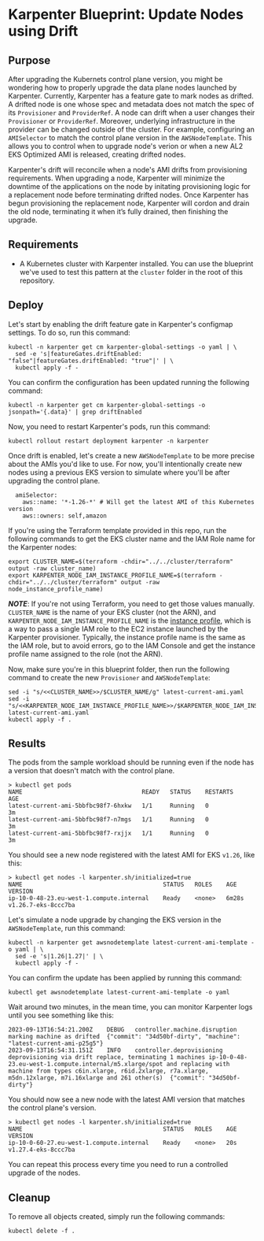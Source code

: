 # Karpenter Blueprint: Update Nodes using Drift

## Purpose
After upgrading the Kubernets control plane version, you might be wondering how to properly upgrade the data plane nodes launched by Karpenter. Currently, Karpenter has a feature gate to mark nodes as drifted. A drifted node is one whose spec and metadata does not match the spec of its `Provisioner` and `ProviderRef`. A node can drift when a user changes their `Provisioner` or `ProviderRef`. Moreover, underlying infrastructure in the provider can be changed outside of the cluster. For example, configuring an `AMISelector` to match the control plane version in the `AWSNodeTemplate`. This allows you to control when to upgrade node's verion or when a new AL2 EKS Optimized AMI is released, creating drifted nodes.

Karpenter's drift will reconcile when a node's AMI drifts from provisioning requirements. When upgrading a node, Karpenter will minimize the downtime of the applications on the node by initating provisioning logic for a replacement node before terminating drifted nodes. Once Karpenter has begun provisioning the replacement node, Karpenter will cordon and drain the old node, terminating it when it’s fully drained, then finishing the upgrade.

## Requirements

* A Kubernetes cluster with Karpenter installed. You can use the blueprint we've used to test this pattern at the `cluster` folder in the root of this repository.

## Deploy
Let's start by enabling the drift feature gate in Karpenter's configmap settings. To do so, run this command:

```
kubectl -n karpenter get cm karpenter-global-settings -o yaml | \
  sed -e 's|featureGates.driftEnabled: "false"|featureGates.driftEnabled: "true"|' | \
  kubectl apply -f -
```

You can confirm the configuration has been updated running the following command:

```
kubectl -n karpenter get cm karpenter-global-settings -o jsonpath='{.data}' | grep driftEnabled
```

Now, you need to restart Karpenter's pods, run this command:

```
kubectl rollout restart deployment karpenter -n karpenter
```

Once drift is enabled, let's create a new `AWSNodeTemplate` to be more precise about the AMIs you'd like to use. For now, you'll intentionally create new nodes using a previous EKS version to simulate where you'll be after upgrading the control plane. 

```
  amiSelector:
    aws::name: '*-1.26-*' # Will get the latest AMI of this Kubernetes version
    aws::owners: self,amazon
```

If you're using the Terraform template provided in this repo, run the following commands to get the EKS cluster name and the IAM Role name for the Karpenter nodes:

```
export CLUSTER_NAME=$(terraform -chdir="../../cluster/terraform" output -raw cluster_name)
export KARPENTER_NODE_IAM_INSTANCE_PROFILE_NAME=$(terraform -chdir="../../cluster/terraform" output -raw node_instance_profile_name)
```

***NOTE***: If you're not using Terraform, you need to get those values manually. `CLUSTER_NAME` is the name of your EKS cluster (not the ARN), and `KARPENTER_NODE_IAM_INSTANCE_PROFILE_NAME` is the [instance profile](https://docs.aws.amazon.com/IAM/latest/UserGuide/id_roles_use_switch-role-ec2_instance-profiles.html#instance-profiles-manage-console), which is a way to pass a single IAM role to the EC2 instance launched by the Karpenter provisioner. Typically, the instance profile name is the same as the IAM role, but to avoid errors, go to the IAM Console and get the instance profile name assigned to the role (not the ARN).

Now, make sure you're in this blueprint folder, then run the following command to create the new `Provisioner` and `AWSNodeTemplate`:

```
sed -i "s/<<CLUSTER_NAME>>/$CLUSTER_NAME/g" latest-current-ami.yaml
sed -i "s/<<KARPENTER_NODE_IAM_INSTANCE_PROFILE_NAME>>/$KARPENTER_NODE_IAM_INSTANCE_PROFILE_NAME/g" latest-current-ami.yaml
kubectl apply -f .
```

## Results
The pods from the sample workload should be running even if the node has a version that doesn't match with the control plane.

```
> kubectl get pods
NAME                                  READY   STATUS    RESTARTS     AGE
latest-current-ami-5bbfbc98f7-6hxkw   1/1     Running   0            3m
latest-current-ami-5bbfbc98f7-n7mgs   1/1     Running   0            3m
latest-current-ami-5bbfbc98f7-rxjjx   1/1     Running   0            3m
```

You should see a new node registered with the latest AMI for EKS `v1.26`, like this:

```
> kubectl get nodes -l karpenter.sh/initialized=true
NAME                                        STATUS   ROLES    AGE     VERSION
ip-10-0-48-23.eu-west-1.compute.internal    Ready    <none>   6m28s   v1.26.7-eks-8ccc7ba
```

Let's simulate a node upgrade by changing the EKS version in the `AWSNodeTemplate`, run this command:

```
kubectl -n karpenter get awsnodetemplate latest-current-ami-template -o yaml | \
  sed -e 's|1.26|1.27|' | \
  kubectl apply -f -
```

You can confirm the update has been applied by running this command:

```
kubectl get awsnodetemplate latest-current-ami-template -o yaml
```

Wait around two minutes, in the mean time, you can monitor Karpenter logs until you see something like this:

```
2023-09-13T16:54:21.200Z	DEBUG	controller.machine.disruption	marking machine as drifted	{"commit": "34d50bf-dirty", "machine": "latest-current-ami-p25g5"}
2023-09-13T16:54:31.151Z	INFO	controller.deprovisioning	deprovisioning via drift replace, terminating 1 machines ip-10-0-48-23.eu-west-1.compute.internal/m5.xlarge/spot and replacing with machine from types c6in.xlarge, r6id.2xlarge, r7a.xlarge, m5dn.12xlarge, m7i.16xlarge and 261 other(s)	{"commit": "34d50bf-dirty"}
```

You should now see a new node with the latest AMI version that matches the control plane's version.

```
> kubectl get nodes -l karpenter.sh/initialized=true
NAME                                        STATUS   ROLES    AGE   VERSION
ip-10-0-60-27.eu-west-1.compute.internal    Ready    <none>   20s   v1.27.4-eks-8ccc7ba
```

You can repeat this process every time you need to run a controlled upgrade of the nodes.

## Cleanup
To remove all objects created, simply run the following commands:

```
kubectl delete -f .
```